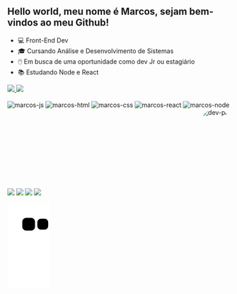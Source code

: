 ## Hello world, meu nome é Marcos, sejam bem-vindos ao meu Github!

- 💻 Front-End Dev
- 🎓 Cursando Análise e Desenvolvimento de Sistemas
- 🖱️ Em busca de uma oportunidade como dev Jr ou estagiário
- 📚 Estudando Node e React

<div>
<a href="https://www.linkedin.com/in/mhplimadev/">
<img height="180em" src="https://github-readme-stats.vercel.app/api?username=marquenrique&show_icons=true&hide=contribs&theme=nightowl&include_all_comites=true&count_private=true"/>
<img height="180em" src="https://github-readme-stats.vercel.app/api/top-langs/?username=marquenrique&theme=nightowl"/>
</div>

<div style="display: inline-block"><br>
<img align="center" alt="marcos-js" height="50" width="60" src="https://cdn.jsdelivr.net/gh/devicons/devicon/icons/javascript/javascript-original.svg"/>
<img align="center" alt="marcos-html" height="50" width="60" src="https://cdn.jsdelivr.net/gh/devicons/devicon/icons/html5/html5-plain.svg"/>
<img align="center" alt="marcos-css" height="50" width="60" src="https://cdn.jsdelivr.net/gh/devicons/devicon/icons/css3/css3-original.svg"/>
<img align="center" alt="marcos-react" height="50" width="60" src="https://cdn.jsdelivr.net/gh/devicons/devicon/icons/react/react-original.svg"/>
<img align="center" alt="marcos-node" height="50" width="60" src="https://cdn.jsdelivr.net/gh/devicons/devicon/icons/nodejs/nodejs-original.svg"/>
<img align="right" alt="dev-pic" height="150" style="border-radius:50px"; src="https://cdn.pixabay.com/photo/2019/10/09/07/28/development-4536630_960_720.png"/>
</div>

##

<div> 
  <a href="https://www.instagram.com/marcoshpl_" target="_blank"><img src="https://img.shields.io/badge/-Instagram-%23E4405F?style=for-the-badge&logo=instagram&logoColor=white" target="_blank"></a>
  <a href = "mailto:marcoshpdev@gmail.com"><img src="https://img.shields.io/badge/-Gmail-%23333?style=for-the-badge&logo=gmail&logoColor=white" target="_blank"></a>
  <a href="https://www.linkedin.com/in/mhplimadev/" target="_blank"><img src="https://img.shields.io/badge/-LinkedIn-%230077B5?style=for-the-badge&logo=linkedin&logoColor=white" target="_blank"></a> 
  <a href="https://wa.me/5581998727734/" target="_blank"><img src="https://img.shields.io/badge/WhatsApp-25D366?style=for-the-badge&logo=whatsapp&logoColor=white" target="_blank"></a> 
 
  ![Snake animation](https://github.com/marquenrique/marquenrique/blob/output/github-contribution-grid-snake.svg)
 
</div>
